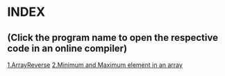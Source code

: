 # **INDEX**
## (Click the program name to open the respective code in an online compiler)

[1.ArrayReverse](https://onlinegdb.com/1SN3qv_Er)
[2.Minimum and Maximum element in an array](https://onlinegdb.com/Ci67tc53p)

